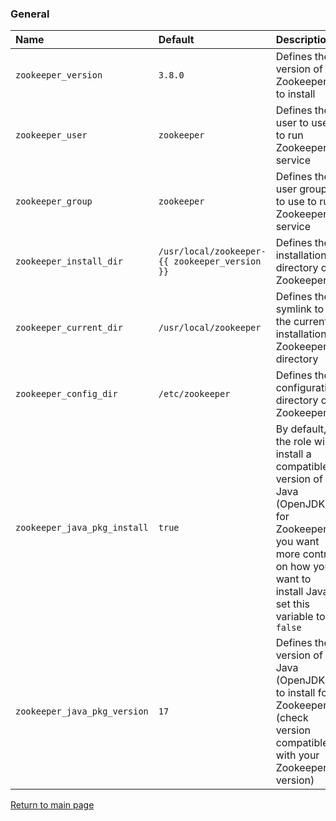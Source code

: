 ### General

| Name                              | Default                      | Description                                                      |
| :-------------------------------- | :--------------------------- | :--------------------------------------------------------------- |
| `zookeeper_version`               | `3.8.0`                      | Defines the version of Zookeeper to install                      |
| `zookeeper_user`                  | `zookeeper`                  | Defines the user to use to run Zookeeper service                 |
| `zookeeper_group`                 | `zookeeper`                  | Defines the user group to use to run Zookeeper service           |
| `zookeeper_install_dir`           | `/usr/local/zookeeper-{{ zookeeper_version }}`| Defines the installation directory of Zookeeper |
| `zookeeper_current_dir`           | `/usr/local/zookeeper`       | Defines the symlink to the current installation Zookeeper directory |
| `zookeeper_config_dir`            | `/etc/zookeeper`             | Defines the configuration directory of Zookeeper                 |
| `zookeeper_java_pkg_install`      | `true`                       | By default, the role will install a compatible version of Java (OpenJDK) for Zookeeper. If you want more control on how you want to install Java, set this variable to `false` |
| `zookeeper_java_pkg_version`      | `17`                         | Defines the version of Java (OpenJDK) to install for Zookeeper (check version compatible with your Zookeeper version) |

[Return to main page](../README.md)
